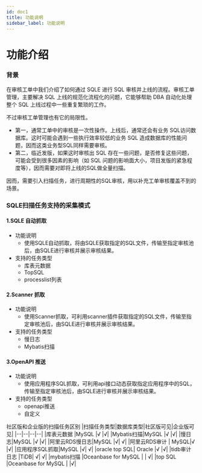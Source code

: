 ```yaml
---
id: doc1
title: 功能说明
sidebar_label: 功能说明
---
```


# 功能介绍
### 背景
在审核工单中我们介绍了如何通过 SQLE 进行 SQL 审核并上线的流程。审核工单管理，主要解决 SQL 上线的规范化流程化的问题，它能够帮助 DBA 自动化处理整个 SQL 上线过程中一些重复繁琐的工作。

不过审核工单管理也有它的局限性。

* 第一，通常工单中的审核是一次性操作。上线后，通常还会有业务 SQL访问数据库。这时可能会遇到一些执行效率较低的业务 SQL 造成数据库的性能问题，因而这类业务型SQL同样需要审核。
* 第二，临近发版，如果这时审核出 SQL 存在一些问题，是否修复这些问题，可能会受到很多因素的影响（如 SQL 问题的影响面大小，项目发版的紧急程度等），因而需要对即将上线的SQL做全量扫描。

因而，需要引入扫描任务，进行周期性的SQL审核，用以补充工单审核覆盖不到的场景。

### SQLE扫描任务支持的采集模式
#### 1.SQLE 自动抓取
* 功能说明
    * 使用SQLE自动抓取，将由SQLE获取指定的SQL文件，传输至指定审核池后，由SQLE进行审核并展示审核结果。
* 支持的任务类型
    * 库表元数据
    * TopSQL
    * processlist列表
#### 2.Scanner 抓取
* 功能说明
    * 使用Scanner抓取，可利用scanner插件获取指定的SQL文件，传输至指定审核池后，由SQLE进行审核并展示审核结果。
* 支持的任务类型
    * 慢日志
    * Mybatis扫描
#### 3.OpenAPI 推送
* 功能说明
    * 使用应用程序SQL抓取，可利用api接口动态获取指定应用程序中的SQL，传输至指定审核池后，由SQLE进行审核并展示审核结果。
* 支持的任务类型
    * openapi推送
    * 自定义

社区版和企业版的扫描任务区别
|扫描任务类型|数据库类型|社区版可见|企业版可见|
|--|--|--|--|
|库表元数据	|MySQL	|√	|√|
|Mybatis扫描|MySQL	|√	|√|
|慢日志|MySQL	|√	|√|
|阿里云RDS慢日志|MySQL	|√|	√|
|阿里云RDS审计	| MySQL|√	|√|
|应用程序SQL抓取|MySQL	|√|	√|
|oracle top SQL|	Oracle	|√	|√|
|tidb审计日志	|TiDB|	√|	√|
|mybatis扫描 |Oceanbase for MySQL | | √|
|top SQL |Oceanbase for MySQL | |√|
